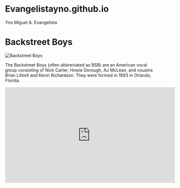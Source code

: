 # Evangelistayno.github.io
Yno Miguel A. Evangelista

# Backstreet Boys
![Backstreet Boys](https://www.ocregister.com/wp-content/uploads/migration/mst/mstlqj-b781164477z.120130908114526000gbd1fpt0u.1.jpg?w=620)

The Backstreet Boys (often abbreviated as BSB) are an American vocal group consisting of Nick Carter, Howie Dorough, AJ McLean, and cousins Brian Littrell and Kevin Richardson. 
They were formed in 1993 in Orlando, Florida.

<iframe width="560" height="315" src="https://www.youtube.com/embed/OT5msu-dap8?si=peLnS48bjAY-hmEg" title="YouTube video player" frameborder="0" allow="accelerometer; autoplay; clipboard-write; encrypted-media; gyroscope; picture-in-picture; web-share" allowfullscreen></iframe>

